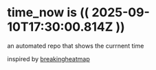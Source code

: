 # time_now is (( 2025-09-10T17:30:00.814Z ))

an automated repo that shows the currnent time

inspired by [breakingheatmap](https://github.com/breakingheatmap/breakingheatmap)